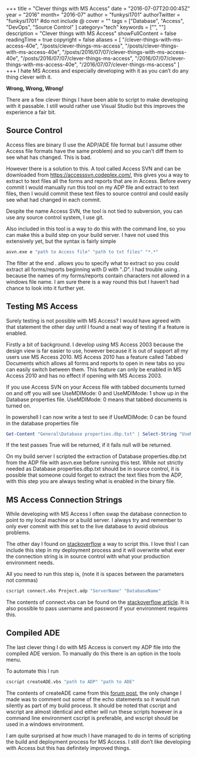 +++
title = "Clever things with MS Access"
date = "2016-07-07T20:00:45Z"
year = "2016"
month= "2016-07"
author = "funkysi1701"
authorTwitter = "funkysi1701" #do not include @
cover = ""
tags = ["Database", "Access", "DevOps",  "Source Control" ]
category="tech"
keywords = ["", ""]
description =  "Clever things with MS Access"
showFullContent = false
readingTime = true
copyright = false
aliases = [
    "/clever-things-with-ms-access-40e",
    "/posts/clever-things-ms-access",
    "/posts/clever-things-with-ms-access-40e",
    "/posts/2016/07/07/clever-things-with-ms-access-40e",
    "/posts/2016/07/07/clever-things-ms-access",
    "/2016/07/07/clever-things-with-ms-access-40e",
    "/2016/07/07/clever-things-ms-access"
]
+++
I hate MS Access and especially developing with it as you can’t do any thing clever with it.

**Wrong, Wrong, Wrong!**

There are a few clever things I have been able to script to make developing with it passable. I still would rather use Visual Studio but this improves the experience a fair bit.

## Source Control

Access files are binary (I use the ADP/ADE file format but I assume other Access file formats have the same problem) and so you can’t diff them to see what has changed. This is bad.

However there is a solution to this. A tool called Access SVN and can be downloaded from https://accesssvn.codeplex.com/, this gives you a way to extract to text files all the forms and reports that are in Access. Before every commit I would manually run this tool on my ADP file and extract to text files, then I would commit these text files to source control and could easily see what had changed in each commit.

Despite the name Access SVN, the tool is not tied to subversion, you can use any source control system, I use git.

Also included in this tool is a way to do this with the command line, so you can make this a build step on your build server. I have not used this extensively yet, but the syntax is fairly simple

```bash
asvn.exe e "path to Access file" "path to txt files" "*.*"
```

The filter at the end *.* allows you to specify what to extract so you could extract all forms/reports beginning with D with "*.D*". I had trouble using *.* because the names of my forms/reports contain characters not allowed in a windows file name. I am sure there is a way round this but I haven’t had chance to look into it further yet.

## Testing MS Access

Surely testing is not possible with MS Access? I would have agreed with that statement the other day until I found a neat way of testing if a feature is enabled.

Firstly a bit of background. I develop using MS Access 2003 because the design view is far easier to use, however because it is out of support all my users use MS Access 2010. MS Access 2010 has a feature called Tabbed Documents which allows all forms and reports to open in new tabs so you can easily switch between them. This feature can only be enabled in MS Access 2010 and has no effect if opening with MS Access 2003.

If you use Access SVN on your Access file with tabbed documents turned on and off you will see UseMDIMode: 0 and UseMDIMode: 1 show up in the Database properties file. UseMDIMode: 0 means that tabbed documents is turned on.

In powershell I can now write a test to see if UseMDIMode: 0 can be found in the database properties file

```powershell
Get-Content "General\Database properties.dbp.txt" | Select-String "UseMDIMode: 0" -quiet
```

If the test passes True will be returned, if it fails null will be returned.

On my build server I scripted the extraction of Database properties.dbp.txt from the ADP file with asvn.exe before running this test. While not strictly needed as Database properties.dbp.txt should be in source control, it is possible that someone could forget to extract the text files from the ADP, with this step you are always testing what is enabled in the binary file.

## MS Access Connection Strings

While developing with MS Access I often swap the database connection to point to my local machine or a build server. I always try and remember to only ever commit with this set to the live database to avoid obvious problems.

The other day I found on [stackoverflow](https://stackoverflow.com/questions/16411430/change-access-server-connection-from-command-line) a way to script this. I love this! I can include this step in my deployment process and it will overwrite what ever the connection string is in source control with what your production environment needs.

All you need to run this step is, (note it is spaces between the parameters not commas)

```bash
cscript connect.vbs Project.adp "ServerName" "DatabaseName"
```

The contents of connect.vbs can be found on the [stackoverflow article](https://stackoverflow.com/questions/16411430/change-access-server-connection-from-command-line). It is also possible to pass username and password if your environment requires this.

## Compiled ADE

The last clever thing I do with MS Access is convert my ADP file into the compiled ADE version. To manually do this there is an option in the tools menu.

To automate this I run

```bash
cscript createADE.vbs "path to ADP" "path to ADE"
```

The contents of createADE came from this [forum post](https://social.msdn.microsoft.com/Forums/office/en-US/01fd48a9-258e-4405-86f1-adfb2f1057ee/create-an-access-2007-ade-from-a-adp-via-commandline?forum=accessdev), the only change I made was to comment out some of the echo statements so it would run silently as part of my build process. It should be noted that cscript and wscript are almost identical and either will run these scripts however in a command line environment cscript is preferable, and wscript should be used in a windows environment.

I am quite surprised at how much I have managed to do in terms of scripting the build and deployment process for MS Access. I still don’t like developing with Access but this has definitely improved things.